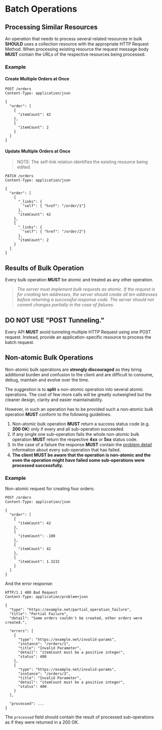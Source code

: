 # Batch Operations

## Processing Similar Resources

An operation that needs to process several related resources in bulk **SHOULD** uses a collection resource with the appropriate HTTP Request Method. When processing existing resource the request message body **MUST** contain the URLs of the respective resources being processed.

### Example

#### Create Multiple Orders at Once

```text
POST /orders
Content-Type: application/json

{
  "order": [
    {
      "itemCount": 42
    },
    {
      "itemCount": 2
    }
  ]
}
```

#### Update Multiple Orders at Once

> NOTE: The self-link relation identifies the existing resource being edited.

```text
PATCH /orders
Content-Type: application/json

{
  "order": [
    {
      "_links": {
        "self": { "href": "/order/1"}
      },
      "itemCount": 42
    },
    {
      "_links": {
        "self": { "href": "/order/2"}
      },      
      "itemCount": 2
    }
  ]
}
```

## Results of Bulk Operation

Every bulk operation **MUST** be atomic and treated as any other operation.

> _The server must implement bulk requests as atomic. If the request is for creating ten addresses, the server should create all ten addresses before returning a successful response code. The server should not commit changes partially in the case of failures._

## DO NOT USE "POST Tunneling."

Every API **MUST** avoid tunneling multiple HTTP Request using one POST request. Instead, provide an application-specific resource to process the batch request.

## Non-atomic Bulk Operations

Non-atomic bulk operations are **strongly discouraged** as they bring additional burden and confusion to the client and are difficult to consume, debug, maintain and evolve over the time.

The suggestion is to **split** a non-atomic operation into several atomic operations. The cost of few more calls will be greatly outweighed but the cleaner design, clarity and easier maintainability.

However, in such an operation has to be provided such a non-atomic bulk operation **MUST** conform to the following guidelines.

1. Non-atomic bulk operation **MUST** return a success status code \(e.g. **200 OK**\) only if every and all sub-operation succeeded.
2. If any single one sub-operation fails the whole non-atomic bulk operation **MUST** return the respective **4xx** or **5xx** status code.
3. In the case of a failure the response **MUST** contain the [problem detail](../message/message-formats.md#error-response-format) information about every sub-operation that has failed.
4. **The client MUST be aware that the operation is non-atomic and the even the operation might have failed some sub-operations were processed successfully.**

### Example

Non-atomic request for creating four orders:

```text
POST /orders
Content-Type: application/json

{
  "order": [
    {
      "itemCount": 42
    },
    {
      "itemCount": -100
    },        
    {
      "itemCount": 42
    },
    {
      "itemCount": 1.3232
    }
  ]
}
```

And the error response:

```text
HTTP/1.1 400 Bad Request
Content-Type: application/problem+json

{
  "type": "https://example.net/partial_operation_failure",
  "title": "Partial Failure",
  "detail": "Some orders couldn't be created, other orders were created.",

  "errors": [
    {
      "type": "https://example.net/invalid-params",
      "instance": "/orders/1",
      "title": "Invalid Parameter",
      "detail": "itemCount must be a positive integer",
      "status": 400
    },
    {
      "type": "https://example.net/invalid-params",
      "instance": "/orders/3",
      "title": "Invalid Parameter",
      "detail": "itemCount must be a positive integer",
      "status": 400
    }
  ],

  "processed": ...
}
```

The `processed` field should contain the result of processed sub-operations as if they were returned in a 200 OK.

